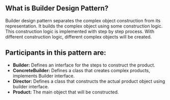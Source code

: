 ## What is Builder Design Pattern?

Builder design pattern separates the complex object construction from its representation.
It builds the complex object using some construction logic. This construction logic is implemented with step by step process. With different construction logic, different complex objects will be created.

## Participants in this pattern are:

* **Builder:** Defines an interface for the steps to construct the product.
* **ConcreteBuilder:** Defines a class that creates complex products, implements Builder interface.
* **Director:** Defines a class that constructs the actual product object using builder interface.
* **Product:** The main object that will be constructed.
